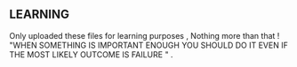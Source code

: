 ## LEARNING
Only uploaded these files for learning purposes , Nothing more than that !
"WHEN SOMETHING IS IMPORTANT ENOUGH YOU SHOULD DO IT EVEN IF THE MOST LIKELY OUTCOME IS FAILURE " .
